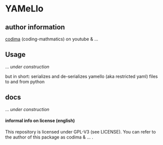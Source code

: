 # YAMeLlo

## author information
[codima](https://www.youtube.com/channel/UCwnthITQqkWgaHnz82U7WsA) (coding-mathmatics) on youtube & ...

## Usage

... *under construction*

but in short: serializes and de-serializes yamello (aka restricted yaml) files to and from python

## docs

... *under construction*

[//]: # ([https://berlinade.gitlab.io/tomarkdown/]&#40;https://berlinade.gitlab.io/tomarkdown/&#41;)

#### informal info on license (english)
This repository is licensed under GPL-V3 (see LICENSE). You can refer to the author of this package as codima & ... .
